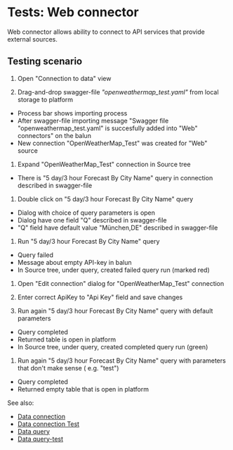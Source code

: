 <!-- TITLE: Tests: Web connector -->
<!-- SUBTITLE: -->

# Tests: Web connector

Web connector allows ability to connect to API services that provide external sources.

## Testing scenario

1. Open "Connection to data" view

1. Drag-and-drop swagger-file *"openweathermap_test.yaml"* from local storage to platform

* Process bar shows importing process
* After swagger-file importing message "Swagger file "openweathermap_test.yaml" is succesfully added into "Web"
  connectors" on the balun
* New connection "OpenWeatherMap_Test" was created for "Web" source

1. Expand "OpenWeatherMap_Test" connection in Source tree

* There is "5 day/3 hour Forecast By City Name" query in connection described in swagger-file

1. Double click on "5 day/3 hour Forecast By City Name" query

* Dialog with choice of query parameters is open
* Dialog have one field "Q" described in swagger-file
* "Q" field have default value "München,DE" described in swagger-file

1. Run "5 day/3 hour Forecast By City Name" query

* Query failed
* Message about empty API-key in balun
* In Source tree, under query, created failed query run (marked red)

1. Open "Edit connection" dialog for "OpenWeatherMap_Test" connection

1. Enter correct ApiKey to "Api Key" field and save changes

1. Run again "5 day/3 hour Forecast By City Name" query with default parameters

* Query completed
* Returned table is open in platform
* In Source tree, under query, created completed query run (green)

1. Run again "5 day/3 hour Forecast By City Name" query with parameters that don't make sense (
   e.g. "test")

* Query completed
* Returned empty table that is open in platform

See also:

* [Data connection](../entities/data-connection.md)
* [Data connection Test](../entities/data-connection-test.md)
* [Data query](../entities/data-query.md)
* [Data query-test](../entities/data-query-test.md)
